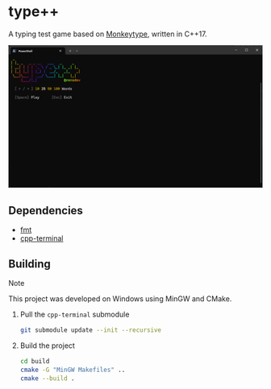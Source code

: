 # type++

A typing test game based on [Monkeytype](https://monkeytype.com/), written in C++17.

![Screenshot](assets/screenshot.png)

## Dependencies

* [fmt](https://fmt.dev)
* [cpp-terminal](https://github.com/jupyter-xeus/cpp-terminal)

## Building

> [!NOTE]
> This project was developed on Windows using MinGW and CMake.

1. Pull the `cpp-terminal` submodule

   ```sh
   git submodule update --init --recursive
   ```

2. Build the project

   ```sh
   cd build
   cmake -G "MinGW Makefiles" ..
   cmake --build .
   ```
